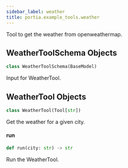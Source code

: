 ```yaml
---
sidebar_label: weather
title: portia.example_tools.weather
---
```


Tool to get the weather from openweathermap.

## WeatherToolSchema Objects

```python
class WeatherToolSchema(BaseModel)
```

Input for WeatherTool.

## WeatherTool Objects

```python
class WeatherTool(Tool[str])
```

Get the weather for a given city.

#### run

```python
def run(city: str) -> str
```

Run the WeatherTool.

